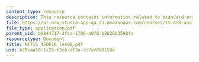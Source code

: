 ```yaml
---
content_type: resource
description: This resource contains information related to standard errors and tests.
file: https://ol-ocw-studio-app-qa.s3.amazonaws.com/courses/15-450-analytics-of-finance-fall-2010/b79caa581c25f2c6df2a3c7af099150e_MIT15_450F10_lec08.pdf
file_type: application/pdf
parent_uid: b0844717-3fca-1706-a0f8-b2830b3598fa
resourcetype: Document
title: MIT15_450F10_lec08.pdf
uid: b79caa58-1c25-f2c6-df2a-3c7af099150e
---
```

